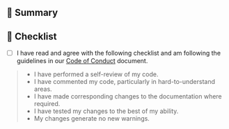 <!--  
PR Title format:  
JIRA_BOARD_ABBREVIATION-JIRA_TASK_NUMBER: TITLE_OF_JIRA_TASK  
-->

## 🎯 Summary

<!-- ADD JIRA LINK BELOW -->  

<!-- PROVIDE BELOW an explanation of your changes and any images to support your explanation -->


## 🔰 Checklist

- [ ] I have read and agree with the following checklist and am following the guidelines in our [Code of Conduct](/Code_of_Conduct.md) document.

> - I have performed a self-review of my code.
> - I have commented my code, particularly in hard-to-understand areas.
> - I have made corresponding changes to the documentation where required.
> - I have tested my changes to the best of my ability.
> - My changes generate no new warnings.
